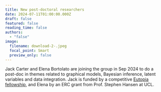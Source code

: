 ```yaml
---
title: New post-doctoral researchers
date: 2024-07-11T01:00:00.000Z
draft: false
featured: false
reading_time: false
authors:
  - "false"
image:
  filename: download-2-.jpeg
  focal_point: Smart
  preview_only: false
---
```

Jack Carter and Elena Bortolato are joining the group in Sep 2024 to do a post-doc in themes related to graphical models, Bayesian inference, latent variables and data integration. Jack is funded by a competitive [Eutopia fellowship](https://eutopia-university.eu/english-version/sif-post-doctoral-fellowships), and Elena by an ERC grant from Prof. Stephen Hansen at UCL.
